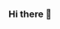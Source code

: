 ### Hi there 👋

<!--
[![Anurag's GitHub stats](https://github-readme-stats.vercel.app/api?username=TimurZ&count_private=true&theme=monokai&show_icons=true)](https://github.com/anuraghazra/github-readme-stats)


**TimurZ/TimurZ** is a ✨ _special_ ✨ repository because its `README.md` (this file) appears on your GitHub profile.

### Hi there 👋

Here are some ideas to get you started:

- 🔭 I’m currently working on ...
- 🌱 I’m currently learning ...
- 👯 I’m looking to collaborate on ...
- 🤔 I’m looking for help with ...
- 💬 Ask me about ...
- 📫 How to reach me: ...
- 😄 Pronouns: ...
- ⚡ Fun fact: ...
-->
